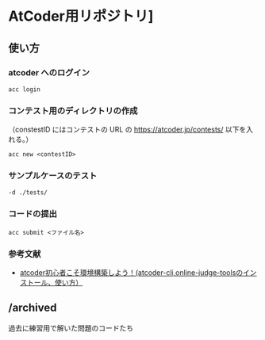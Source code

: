 # AtCoder用リポジトリ]

## 使い方
### atcoder へのログイン

```
acc login
```

### コンテスト用のディレクトリの作成
（constestID にはコンテストの URL の https://atcoder.jp/contests/ 以下を入れる。）

```
acc new <contestID>
```

### サンプルケースのテスト

```
-d ./tests/
```

### コードの提出

```
acc submit <ファイル名>
```

### 参考文献
- [atcoder初心者こそ環境構築しよう！(atcoder-cli,online-judge-toolsのインストール、使い方）](https://qiita.com/Adaachill/items/3d4ddad56c5c2cc372cd)

## /archived
過去に練習用で解いた問題のコードたち
